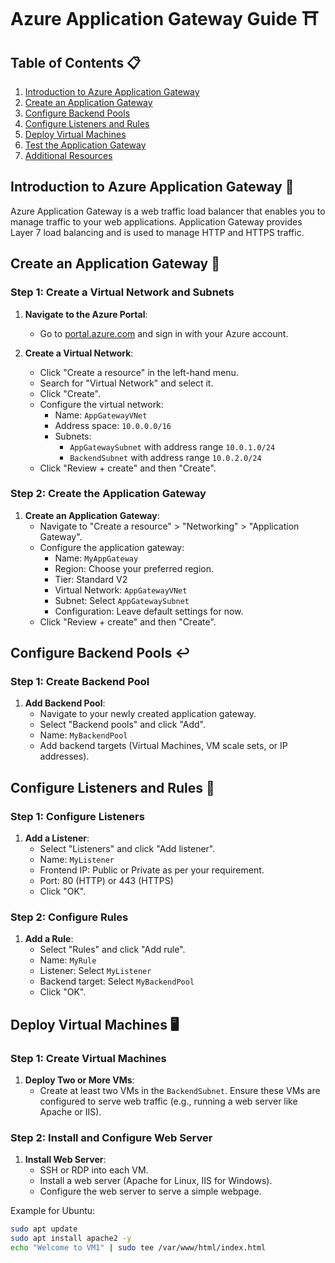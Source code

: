 # Azure Application Gateway Guide ⛩️

## Table of Contents 📋
1. [Introduction to Azure Application Gateway](#introduction-to-azure-application-gateway)
2. [Create an Application Gateway](#create-an-application-gateway)
3. [Configure Backend Pools](#configure-backend-pools)
4. [Configure Listeners and Rules](#configure-listeners-and-rules)
5. [Deploy Virtual Machines](#deploy-virtual-machines)
6. [Test the Application Gateway](#test-the-application-gateway)
7. [Additional Resources](#additional-resources)

## Introduction to Azure Application Gateway 🎋

Azure Application Gateway is a web traffic load balancer that enables you to manage traffic to your web applications. Application Gateway provides Layer 7 load balancing and is used to manage HTTP and HTTPS traffic.

## Create an Application Gateway 🏯

### Step 1: Create a Virtual Network and Subnets
1. **Navigate to the Azure Portal**:
   - Go to [portal.azure.com](https://portal.azure.com/) and sign in with your Azure account.

2. **Create a Virtual Network**:
   - Click "Create a resource" in the left-hand menu.
   - Search for "Virtual Network" and select it.
   - Click "Create".
   - Configure the virtual network:
     - Name: `AppGatewayVNet`
     - Address space: `10.0.0.0/16`
     - Subnets: 
       - `AppGatewaySubnet` with address range `10.0.1.0/24`
       - `BackendSubnet` with address range `10.0.2.0/24`
   - Click "Review + create" and then "Create".

### Step 2: Create the Application Gateway
1. **Create an Application Gateway**:
   - Navigate to "Create a resource" > "Networking" > "Application Gateway".
   - Configure the application gateway:
     - Name: `MyAppGateway`
     - Region: Choose your preferred region.
     - Tier: Standard V2
     - Virtual Network: `AppGatewayVNet`
     - Subnet: Select `AppGatewaySubnet`
     - Configuration: Leave default settings for now.
   - Click "Review + create" and then "Create".

## Configure Backend Pools ↩️

### Step 1: Create Backend Pool
1. **Add Backend Pool**:
   - Navigate to your newly created application gateway.
   - Select "Backend pools" and click "Add".
   - Name: `MyBackendPool`
   - Add backend targets (Virtual Machines, VM scale sets, or IP addresses).

## Configure Listeners and Rules 🧾

### Step 1: Configure Listeners
1. **Add a Listener**:
   - Select "Listeners" and click "Add listener".
   - Name: `MyListener`
   - Frontend IP: Public or Private as per your requirement.
   - Port: 80 (HTTP) or 443 (HTTPS)
   - Click "OK".

### Step 2: Configure Rules
1. **Add a Rule**:
   - Select "Rules" and click "Add rule".
   - Name: `MyRule`
   - Listener: Select `MyListener`
   - Backend target: Select `MyBackendPool`
   - Click "OK".

## Deploy Virtual Machines 🖥️

### Step 1: Create Virtual Machines
1. **Deploy Two or More VMs**:
   - Create at least two VMs in the `BackendSubnet`. Ensure these VMs are configured to serve web traffic (e.g., running a web server like Apache or IIS).

### Step 2: Install and Configure Web Server
1. **Install Web Server**:
   - SSH or RDP into each VM.
   - Install a web server (Apache for Linux, IIS for Windows).
   - Configure the web server to serve a simple webpage.

Example for Ubuntu:
```bash
sudo apt update
sudo apt install apache2 -y
echo "Welcome to VM1" | sudo tee /var/www/html/index.html
